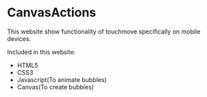 # CanvasActions
This website show functionality of touchmove specifically on mobile devices.


Included in this website:
- HTML5
- CSS3
- Javascript(To animate bubbles)
- Canvas(To create bubbles)

